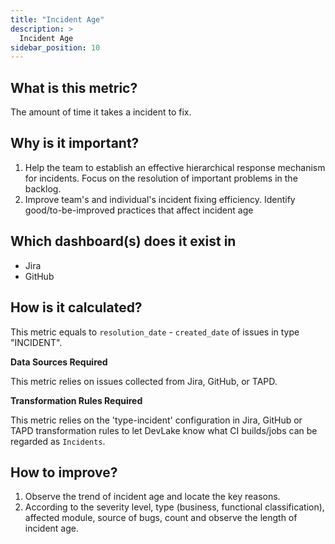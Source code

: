 ```yaml
---
title: "Incident Age"
description: >
  Incident Age
sidebar_position: 10
---
```


## What is this metric? 
The amount of time it takes a incident to fix.

## Why is it important?
1. Help the team to establish an effective hierarchical response mechanism for incidents. Focus on the resolution of important problems in the backlog.
2. Improve team's and individual's incident fixing efficiency. Identify good/to-be-improved practices that affect incident age

## Which dashboard(s) does it exist in
- Jira
- GitHub


## How is it calculated?
This metric equals to `resolution_date` - `created_date` of issues in type "INCIDENT".

<b>Data Sources Required</b>

This metric relies on issues collected from Jira, GitHub, or TAPD.

<b>Transformation Rules Required</b>

This metric relies on the 'type-incident' configuration in Jira, GitHub or TAPD transformation rules to let DevLake know what CI builds/jobs can be regarded as `Incidents`.


## How to improve?
1. Observe the trend of incident age and locate the key reasons.
2. According to the severity level, type (business, functional classification), affected module, source of bugs, count and observe the length of incident age.